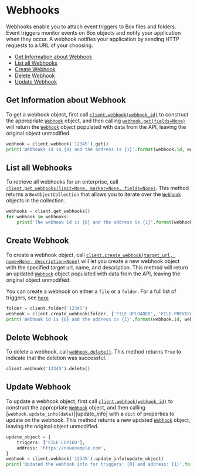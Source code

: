 Webhooks
========

Webhooks enable you to attach event triggers to Box files and folders. Event triggers monitor events on Box objects and notify your application when they occur. A webhook notifies your application by sending HTTP requests to a URL of your choosing.

<!-- START doctoc generated TOC please keep comment here to allow auto update -->
<!-- DON'T EDIT THIS SECTION, INSTEAD RE-RUN doctoc TO UPDATE -->


- [Get Information about Webhook](#get-information-about-webhook)
- [List all Webhooks](#list-all-webhooks)
- [Create Webhook](#create-webhook)
- [Delete Webhook](#delete-webhook)
- [Update Webhook](#update-webhook)

<!-- END doctoc generated TOC please keep comment here to allow auto update -->

Get Information about Webhook
-----------------------------

To get a webhook object, first call [`client.webhook(webhook_id)`][webhook] to construct the appropriate [`Webhook`][webhook_class] object, and then calling [`webhook.get(fields=None)`][get] will return the [`Webhook`][webhook_class] object populated with data from the API, leaving the original object unmodified.

```python
webhook = client.webhook('12345').get()
print('Webhooks id is {0} and the address is {1}'.format(webhook.id, webhook.address))
```

[webhook]: https://box-python-sdk.readthedocs.io/en/latest/boxsdk.client.html#boxsdk.client.client.Client.webhook
[webhook_class]: https://box-python-sdk.readthedocs.io/en/latest/boxsdk.object.html#boxsdk.object.webhook.Webhook
[get]: https://box-python-sdk.readthedocs.io/en/latest/boxsdk.object.html#boxsdk.object.base_object.BaseObject.get

List all Webhooks
-----------------

To retrieve all webhooks for an enterprise, call [`client.get_webhooks(limit=None, marker=None, fields=None)`][get_webhooks]. This method returns a `BoxObjectCollection` that allows you to iterate over the [`Webhook`][webhook_class] objects in the collection.

```python
webhooks = client.get_webhooks()
for webhook in webhooks:
    print('The webhook id is {0} and the address is {1}'.format(webhook.id, webhook.address))
```

[get_webhooks]: https://box-python-sdk.readthedocs.io/en/latest/boxsdk.client.html#boxsdk.client.client.Client.get_webhooks
[webhook_class]: https://box-python-sdk.readthedocs.io/en/latest/boxsdk.object.html#boxsdk.object.webhook.Webhook

Create Webhook
--------------

To create a webhook object, call [`client.create_webhook(target_url, name=None, description=None)`][create] will let you create a new webhook object with the specified target url, name, and description. This method will return an updated [`Webhook`][webhook_class] object populated with data from the API, leaving the original object unmodified.

You can create a webhook on either a `file` or a `folder`. For a full list of triggers, see [`here`](https://developer.box.com/v2.0/reference#webhooks-v2)

```python
folder = client.folder('12345')
webhook = client.create_webhook(folder, ['FILE.UPLOADED', 'FILE.PREVIEWED'], 'https://example.com')
print('Webhook id is {0} and the address is {1}'.format(webhook.id, webhook.address))
```

[create]: https://box-python-sdk.readthedocs.io/en/latest/boxsdk.client.html#boxsdk.client.client.Client.create_webhook
[webhook_class]: https://box-python-sdk.readthedocs.io/en/latest/boxsdk.object.html#boxsdk.object.webhook.Webhook

Delete Webhook
--------------

To delete a webhook, call [`webhook.delete()`][delete]. This method returns `True` to indicate that the deletion was successful.

```python
client.webhook('12345').delete()
```

[delete]: https://box-python-sdk.readthedocs.io/en/latest/boxsdk.object.html#boxsdk.object.base_object.BaseObject.delete


Update Webhook
--------------

To update a webhook object, first call [`client.webhook(webhook_id)`][webhook] to construct the appropriate [`Webhook`][webhook_class] object, and then calling [`webhook.update_info(data)`][update_info] with a `dict` of properties to update on the webhook. This method returns a new updated [`Webhook`][webhook_class] object, leaving the original object unmodified.

```python
update_object = {
    triggers: ['FILE.COPIED'],
    address: 'https://newexample.com',
}
webhook = client.webhook('12345').update_info(update_object)
print('Updated the webhook info for triggers: {0} and address: {1}'.format(webhook.triggers, webhook.address))
```

[webhook]: https://box-python-sdk.readthedocs.io/en/latest/boxsdk.client.html#boxsdk.client.client.Client.create_webhook
[webhook_class]: https://box-python-sdk.readthedocs.io/en/latest/boxsdk.object.html#boxsdk.object.webhook.Webhook

